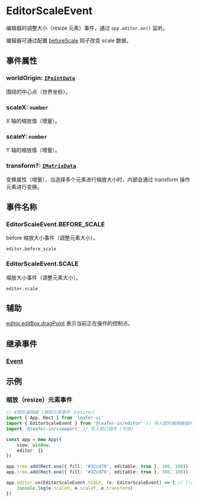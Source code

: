 # EditorScaleEvent

编辑器的调整大小（resize 元素）事件，通过 `app.editor.on()` 监听。

编辑器可通过配置 [beforeScale](/plugin/in/editor/config/event.md#beforescale-ieditorbeforescale) 钩子改变 scale 数据。

## 事件属性

### worldOrigin: [`IPointData`](/api/interfaces/IPointData.md)

围绕的中心点（世界坐标）。

### scaleX: `number`

X 轴的缩放值（增量）。

### scaleY: `number`

Y 轴的缩放值（增量）。

### transform?: [`IMatrixData`](/api/interfaces/IMatrixData.md)

变换属性（增量），当选择多个元素进行缩放大小时，内部会通过 transform 操作元素进行变换。

## 事件名称

### EditorScaleEvent.BEFORE_SCALE

before 缩放大小事件（调整元素大小）。

`editor.before_scale`

### EditorScaleEvent.SCALE

缩放大小事件（调整元素大小）。

`editor.scale`

## 辅助

[editor.editBox.dragPoint](../EditBox.md#dragpoint-editpoint) 表示当前正在操作的控制点。

## 继承事件

### [Event](/reference/event/basic/Event.md)

<!-- ## API

### [EditorScaleEvent](/api/classes/EditorScaleEvent.md) -->

## 示例

### 缩放（resize）元素事件

```ts
// #图形编辑器 [缩放元素事件（resize）]
import { App, Rect } from 'leafer-ui'
import { EditorScaleEvent } from '@leafer-in/editor' // 导入图形编辑器插件 // [!code hl] 
import '@leafer-in/viewport' // 导入视口插件 (可选)

const app = new App({
    view: window,
    editor: {}
})

app.tree.add(Rect.one({ fill: '#32cd79', editable: true }, 100, 100))
app.tree.add(Rect.one({ fill: '#32cd79', editable: true }, 300, 100))

app.editor.on(EditorScaleEvent.SCALE, (e: EditorScaleEvent) => { // [!code hl:3]
    console.log(e.scaleX, e.scaleY, e.transform)
})
```
